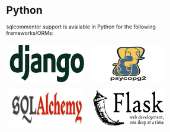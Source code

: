 #  Python
sqlcommenter support is available in Python for the following frameworks/ORMs:

[![](../images/django-logo.png)](../python/django)
[![](../images/psycopg2-logo.png)](../python/psycopg2)
[![](../images/sqlalchemy-logo.png)](../python/SQLAlchemy)
[![](../images/flask-logo.png)](../python/flask)
<style>
    img {
        float: left;
        margin: 2%;
        width: 200px;
        height:100px;
    }

    img[src*='flask-logo.png']
    {
        float:none;
    }

</style>